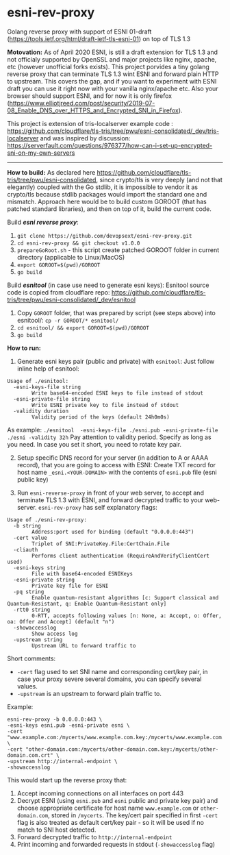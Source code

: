 # esni-rev-proxy
Golang reverse proxy with support of ESNI 01-draft (https://tools.ietf.org/html/draft-ietf-tls-esni-01) on top of TLS 1.3

__Motovation:__ As of April 2020 ESNI, is still a draft extension for TLS 1.3 and not officialy supported by OpenSSL and major projects like nginx, apache, etc (however unofficial forks exists). This project porvides a tiny golang reverse proxy that can terminate TLS 1.3 wint ESNI and forward plain HTTP to upstream. This covers the gap, and if you want to experiment with ESNI draft you can use it right now with your vanilla nginx/apache etc. Also your browser should support ESNI, and for now it is only firefox (https://www.elliotjreed.com/post/security/2019-07-08_Enable_DNS_over_HTTPS_and_Encrypted_SNI_in_Firefox). 

This project is extension of tris-localserver example code : https://github.com/cloudflare/tls-tris/tree/pwu/esni-consolidated/_dev/tris-localserver and was inspired by discussion: https://serverfault.com/questions/976377/how-can-i-set-up-encrypted-sni-on-my-own-servers

---
__How to build:__
As declared here https://github.com/cloudflare/tls-tris/tree/pwu/esni-consolidated, since crypto/tls is very deeply (and not that elegantly) coupled with the Go stdlib, it is impossible to vendor it as crypto/tls because stdlib packages would import the standard one and mismatch. 
Approach here would be to build custom GOROOT (that has patched standard libraries), and then on top of it, build the current code.

Build ___esni reverse proxy___:
1. `git clone https://github.com/devopsext/esni-rev-proxy.git`
2. `cd esni-rev-proxy && git checkout v1.0.0` 
3. `prepareGoRoot.sh` - this script create patched GOROOT folder in current directory (applicable to Linux/MacOS)
4. `export GOROOT=$(pwd)/GOROOT`
5. `go build`

Build ___esnitool___ (in case use need to generate esni keys):
Esnitool source code is copied from cloudflare repo: 
https://github.com/cloudflare/tls-tris/tree/pwu/esni-consolidated/_dev/esnitool
1. Copy `GOROOT` folder, that was prepared by script (see steps above) into esnitool/: `cp -r GOROOT/* esnitool/`
2. `cd esnitool/ && export GOROOT=$(pwd)/GOROOT`
3. `go build`


__How to run:__
1. Generate esni keys pair (public and private) with `esnitool`:
Just follow inline help of esnitool:
```
Usage of ./esnitool:
  -esni-keys-file string
        Write base64-encoded ESNI keys to file instead of stdout
  -esni-private-file string
        Write ESNI private key to file instead of stdout
  -validity duration
        Validity period of the keys (default 24h0m0s)
```
As example:
`./esnitool  -esni-keys-file ./esni.pub -esni-private-file ./esni -validity 32h`
Pay attention to validity period. Specify as long as you need. In case you set it short,
you need to rotate key pair.

2. Setup specific DNS record for your server (in addition to A or AAAA record), that you are going to access with ESNI:
 Create TXT record for host name `_esni.<YOUR-DOMAIN>` with the contents of `esni.pub` file (esni public key)
 
3. Run `esni-reverse-proxy` in front of your web server, to accept and terminate TLS 1.3 with ESNI,
and forward decrypted traffic to your web-server. `esni-rev-proxy` has self explanatory flags:
```
Usage of ./esni-rev-proxy:
  -b string
        Address:port used for binding (default "0.0.0.0:443")
  -cert value
        Triplet of SNI:PrivateKey.File:CertChain.File
  -cliauth
        Performs client authentication (RequireAndVerifyClientCert used)
  -esni-keys string
        File with base64-encoded ESNIKeys
  -esni-private string
        Private key file for ESNI
  -pq string
        Enable quantum-resistant algorithms [c: Support classical and Quantum-Resistant, q: Enable Quantum-Resistant only]
  -rtt0 string
        0-RTT, accepts following values [n: None, a: Accept, o: Offer, oa: Offer and Accept] (default "n")
  -showaccesslog
        Show access log
  -upstream string
        Upstream URL to forward traffic to
```
Short comments:
* `-cert` flag used to set SNI name and corresponding cert/key pair, in case your proxy severe several domains, you can specify several values.
* `-upstream` is an upstream to forward plain traffic to.

Example:

```
esni-rev-proxy -b 0.0.0.0:443 \
-esni-keys esni.pub -esni-private esni \
-cert "www.example.com:/mycerts/www.example.com.key:/mycerts/www.example.com.crt" \
-cert "other-domain.com:/mycerts/other-domain.com.key:/mycerts/other-domain.com.crt" \
-upstream http://internal-endpoint \
-showaccesslog
```

This would start up the reverse proxy that:
1. Accept incoming connections on all interfaces on port 443
2. Decrypt ESNI (using `esni.pub` and `esni` public and private key pair) and choose appropriate certificate for host name `www.example.com` or `other-domain.com`,
stored in `/mycerts`. The key/cert pair specified in first `-cert` flag is also treated as default cert/key pair - 
so it will be used if no match to SNI host detected.
3. Forward decrypted traffic to `http://internal-endpoint`
4. Print incoming and forwarded requests in stdout (`-showaccesslog` flag)